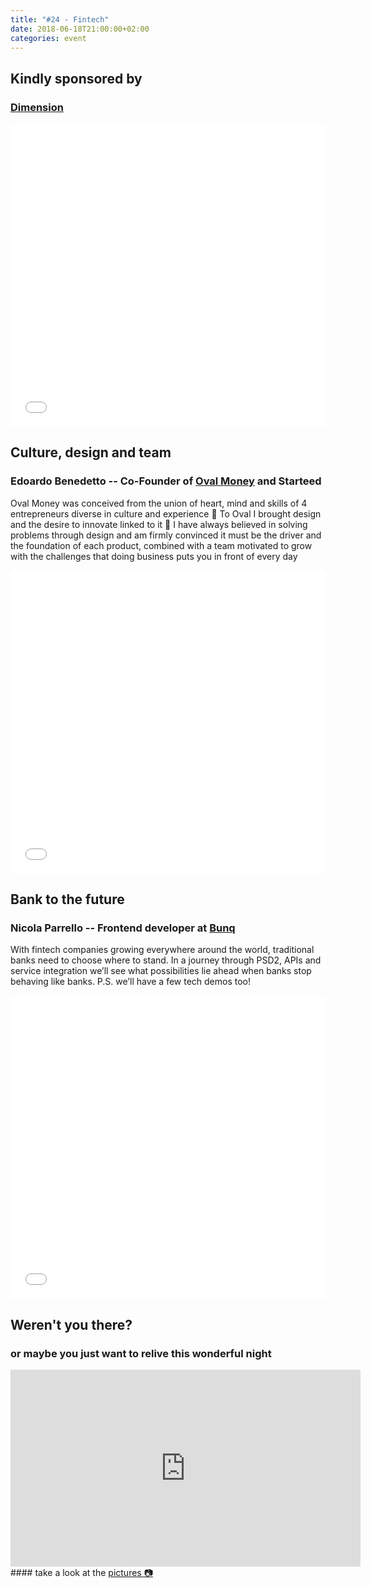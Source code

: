 ```yaml
---
title: "#24 - Fintech"
date: 2018-06-18T21:00:00+02:00
categories: event
---
```


## Kindly sponsored by

### [Dimension](http://http://www.dimension.it)

<iframe src="//www.slideshare.net/slideshow/embed_code/key/8ENwv2OatV04Sq" width="100%" height="485" frameborder="0" marginwidth="0" marginheight="0" scrolling="no" allowfullscreen> </iframe>

## Culture, design and team

### Edoardo Benedetto -- Co-Founder of [Oval Money](https://www.ovalmoney.com) and Starteed

Oval Money was conceived from the union of heart, mind and skills of 4 entrepreneurs diverse in culture and experience 🤟 To Oval I brought design and the desire to innovate linked to it 🎨 I have always believed in solving problems through design and am firmly convinced it must be the driver and the foundation of each product, combined with a team motivated to grow with the challenges that doing business puts you in front of every day

<iframe src="//www.slideshare.net/slideshow/embed_code/key/FAtsH8ImrnJORB" width="100%" height="485" frameborder="0" marginwidth="0" marginheight="0" scrolling="no" allowfullscreen> </iframe>

## Bank to the future

### Nicola Parrello -- Frontend developer at [Bunq](https://www.bunq.com)

With fintech companies growing everywhere around the world, traditional banks need to choose where to stand. In a journey through PSD2, APIs and service integration we’ll see what possibilities lie ahead when banks stop behaving like banks. P.S. we’ll have a few tech demos too!

<iframe src="//www.slideshare.net/slideshow/embed_code/key/A8z3xqoQxzEOpl" width="100%" height="485" frameborder="0" marginwidth="0" marginheight="0" scrolling="no" allowfullscreen> </iframe>

## Weren't you there?

### or maybe you just want to relive this wonderful night

<section class="fb-links">
<iframe width="560" height="315" src="https://www.youtube.com/embed/tfr8dJ01tMU?start=1038" frameborder="0" allow="accelerometer; autoplay; clipboard-write; encrypted-media; gyroscope; picture-in-picture" allowfullscreen></iframe>
#### take a look at the  <a id="fb_photo_album" class="btn-facebook" target="_blank" href="//bit.ly/ST24-pics">pictures &#128247;</a>
</section>
